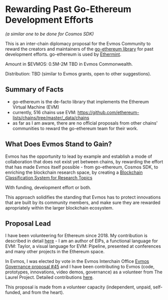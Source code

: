 # Rewarding Past Go-Ethereum Development Efforts 

_(a similar one to be done for Cosmos SDK)_

This is an inter-chain diplomacy proposal for the Evmos Community to reward the creators and maintainers of the [go-ethereum library](https://github.com/ethereum/go-ethereum) for past development efforts. go-ethereum is used by [Ethermint](https://github.com/evmos/ethermint). 

Amount in $EVMOS: 0.5M-2M TBD in Evmos Commonwealth.

Distribution: TBD (similar to Evmos grants, open to other suggestions).

## Summary of Facts

- go-ethereum is the de-facto library that implements the Ethereum Virtual Machine (EVM)
- currently, 516 chains use EVM: https://github.com/ethereum-lists/chains/tree/master/_data/chains
- as far as I am aware, there are no official proposals from other chains' communities to reward the go-ethereum team for their work. 


## What Does Evmos Stand to Gain?

Evmos has the opportunity to lead by example and establish a mode of collaboration that does not exist yet between chains, by rewarding the effort that has made Evmos itself possible - from go-ethereum, Cosmos SDK, to enriching the blockchain research space, by creating a [Blockchain Classification System for Research Topics](https://commonwealth.im/evmos/discussion/7020-blockchain-classification-system-bcs-for-research-topics)

With funding, development effort or both.

This approach solidifies the standing that Evmos has to protect innovations that are built by its community members, and make sure they are rewarded apropriately within the larger blockchain ecosystem.

## Proposal Lead

I have been volunteering for Ethereum since 2018. My contribution is described in detail [here](https://github.com/loredanacirstea/CV/blob/master/Ethereum.md) - I am an author of EIPs, a functional language for EVM: Taylor, a visual language for EVM: Pipeline, presented at conferences and many other projects in the Ethereum space.

In Evmos, I was elected by vote in the Evmos Interchain Office [Evmos Governance proposal #45](https://www.mintscan.io/evmos/proposals/45) and I have been contributing to Evmos (code, prototypes, innovations, video demos, governance) as a volunteer from The Laurel Project. Detailed contributions [here](https://evolve.provable.dev/). 

This proposal is made from a volunteer capacity (independent, unpaid, self-funded, and from the heart).
